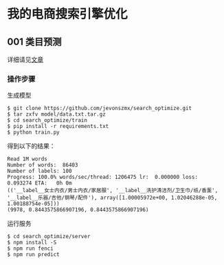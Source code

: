 # 我的电商搜索引擎优化

## 001 类目预测

详细请见[文章](article/搜索引擎.md "搜索引擎")

### 操作步骤


生成模型

```
$ git clone https://github.com/jevonszmx/search_optimize.git
$ tar zxfv model/data.txt.tar.gz
$ cd search_optimize/train
$ pip install -r requirements.txt
$ python train.py

```

得到以下的结果：

```
Read 1M words
Number of words:  86403
Number of labels: 100
Progress: 100.0% words/sec/thread: 1206475 lr:  0.000000 loss:  0.093274 ETA:   0h 0m
(('__label__女士内衣/男士内衣/家居服', '__label__洗护清洁剂/卫生巾/纸/香薰', '__label__乐器/吉他/钢琴/配件'), array([1.00005972e+00, 1.02046288e-05, 1.00188754e-05]))
(9978, 0.8443575866907196, 0.8443575866907196)

```

运行服务

```
$ cd search_optimize/server
$ npm install -S
$ npm run fenci
$ npm run predict

```
